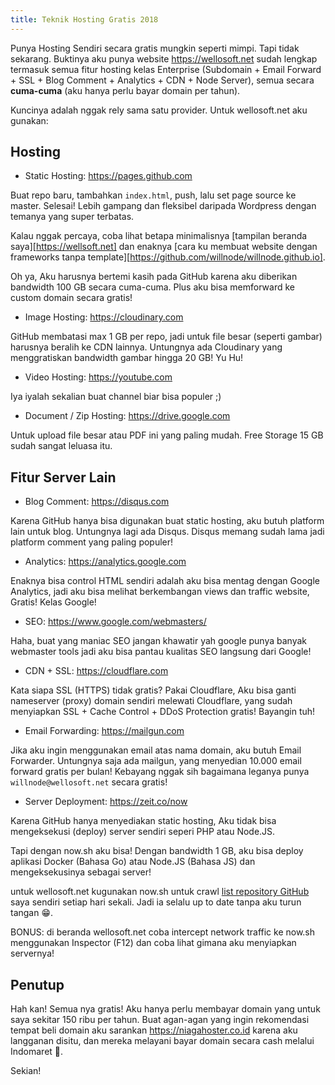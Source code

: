 ```yaml
---
title: Teknik Hosting Gratis 2018
---
```


Punya Hosting Sendiri secara gratis mungkin seperti mimpi. Tapi tidak sekarang. Buktinya aku punya website <https://wellosoft.net> sudah lengkap termasuk semua fitur hosting kelas Enterprise (Subdomain + Email Forward + SSL + Blog Comment + Analytics + CDN + Node Server), semua secara **cuma-cuma** (aku hanya perlu bayar domain per tahun).

Kuncinya adalah nggak rely sama satu provider. Untuk wellosoft.net aku gunakan:

## Hosting

+ Static Hosting: <https://pages.github.com>

Buat repo baru, tambahkan `index.html`, push, lalu set page source ke master. Selesai! Lebih gampang dan fleksibel daripada Wordpress dengan temanya yang super terbatas.

Kalau nggak percaya, coba lihat betapa minimalisnya [tampilan beranda saya][https://wellsoft.net] dan enaknya [cara ku membuat website dengan frameworks tanpa template][https://github.com/willnode/willnode.github.io].

Oh ya, Aku harusnya bertemi kasih pada GitHub karena aku diberikan bandwidth 100 GB secara cuma-cuma. Plus aku bisa memforward ke custom domain secara gratis!

+ Image Hosting: <https://cloudinary.com>

GitHub membatasi max 1 GB per repo, jadi untuk file besar (seperti gambar) harusnya beralih ke CDN lainnya. Untungnya ada Cloudinary yang menggratiskan bandwidth gambar hingga 20 GB! Yu Hu!

+ Video Hosting: <https://youtube.com>

Iya iyalah sekalian buat channel biar bisa populer ;)

+ Document / Zip Hosting: <https://drive.google.com>

Untuk upload file besar atau PDF ini yang paling mudah. Free Storage 15 GB sudah sangat leluasa itu.

## Fitur Server Lain

+ Blog Comment: <https://disqus.com>

Karena GitHub hanya bisa digunakan buat static hosting, aku butuh platform lain untuk blog. Untungnya lagi ada Disqus. Disqus memang sudah lama jadi platform comment yang paling populer!

+ Analytics: <https://analytics.google.com>

Enaknya bisa control HTML sendiri adalah aku bisa mentag dengan Google Analytics, jadi aku bisa melihat berkembangan views dan traffic website, Gratis! Kelas Google!

+ SEO: <https://www.google.com/webmasters/>

Haha, buat yang maniac SEO jangan khawatir yah google punya banyak webmaster tools jadi aku bisa pantau kualitas SEO langsung dari Google!

+ CDN + SSL: <https://cloudflare.com>

Kata siapa SSL (HTTPS) tidak gratis? Pakai Cloudflare, Aku bisa ganti nameserver (proxy) domain sendiri melewati Cloudflare, yang sudah menyiapkan SSL + Cache Control + DDoS Protection gratis! Bayangin tuh!

+ Email Forwarding: <https://mailgun.com>

Jika aku ingin menggunakan email atas nama domain, aku butuh Email Forwarder. Untungnya saja ada mailgun, yang menyedian 10.000 email forward gratis per bulan! Kebayang nggak sih bagaimana leganya punya `willnode@wellosoft.net` secara gratis!

+ Server Deployment: <https://zeit.co/now>

Karena GitHub hanya menyediakan static hosting, Aku tidak bisa mengeksekusi (deploy) server sendiri seperi PHP atau Node.JS.

Tapi dengan now.sh aku bisa! Dengan bandwidth 1 GB, aku bisa deploy aplikasi Docker (Bahasa Go) atau Node.JS (Bahasa JS) dan mengeksekusinya sebagai server!

untuk wellosoft.net kugunakan now.sh untuk crawl [list repository GitHub](https://wellosoft.net/#repos) saya sendiri setiap hari sekali. Jadi ia selalu up to date tanpa aku turun tangan 😁.

BONUS: di beranda wellosoft.net coba intercept network traffic ke now.sh menggunakan Inspector (F12) dan coba lihat gimana aku menyiapkan servernya!

## Penutup

Hah kan! Semua nya gratis! Aku hanya perlu membayar domain yang untuk saya sekitar 150 ribu per tahun. Buat agan-agan yang ingin rekomendasi tempat beli domain aku sarankan <https://niagahoster.co.id> karena aku langganan disitu, dan mereka melayani bayar domain secara cash melalui Indomaret 🎉.

Sekian!